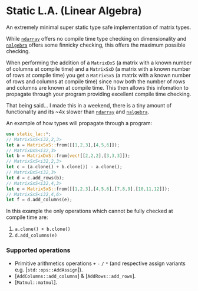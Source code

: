 # Static L.A. (Linear Algebra)

An extremely minimal super static type safe implementation of matrix types.

While [`ndarray`](https://docs.rs/ndarray/latest/ndarray/) offers no compile time type checking
 on dimensionality and [`nalgebra`](https://docs.rs/nalgebra/latest/nalgebra/) offers some
 finnicky checking, this offers the maximum possible checking.

When performing the addition of a `MatrixDxS` (a matrix with a known number of columns at
 compile time) and a `MatrixSxD` (a matrix with a known number of rows at compile time) you
 get a `MatrixSxS` (a matrix with a known number of rows and columns at compile time) since
 now both the number of rows and columns are known at compile time. This then allows this
 infomation to propagate through your program providing excellent compile time checking.

That being said... I made this in a weekend, there is a tiny amount of functionality and its ~4x slower than [`ndarray`](https://docs.rs/ndarray/latest/ndarray/) and [`nalgebra`](https://docs.rs/nalgebra/latest/nalgebra/).

An example of how types will propagate through a program:
```rust
use static_la::*;
// MatrixSxS<i32,2,3>
let a = MatrixSxS::from([[1,2,3],[4,5,6]]);
// MatrixDxS<i32,3>
let b = MatrixDxS::from(vec![[2,2,2],[3,3,3]]);
// MatrixSxS<i32,2,3>
let c = (a.clone() + b.clone()) - a.clone();
// MatrixDxS<i32,3>
let d = c.add_rows(b);
// MatrixSxS<i32,4,3>
let e = MatrixSxS::from([[1,2,3],[4,5,6],[7,8,9],[10,11,12]]);
// MatrixSxS<i32,4,6>
let f = d.add_columns(e);
```

In this example the only operations which cannot be fully checked at compile time are:
1. `a.clone() + b.clone()`
2. `d.add_columns(e)`

### Supported operations
 - Primitive arithmetics operations `+` `-` `/` `*` (and respective assign variants e.g. [`std::ops::AddAssign`]).
 - [`AddColumns::add_columns`] & [`AddRows::add_rows`].
 - [`Matmul::matmul`].